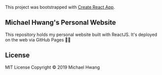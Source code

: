 This project was bootstrapped with [Create React App](https://github.com/facebook/create-react-app).

## Michael Hwang's Personal Website
This repository holds my personal website built with ReactJS. It's deployed on the web via GitHub Pages ✊🏼

## License
MIT License Copyright © 2019 Michael Hwang
